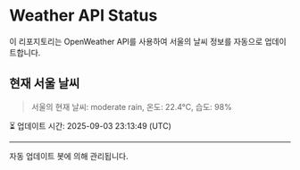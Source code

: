 
# Weather API Status

이 리포지토리는 OpenWeather API를 사용하여 서울의 날씨 정보를 자동으로 업데이트합니다.

## 현재 서울 날씨
> 서울의 현재 날씨: moderate rain, 온도: 22.4°C, 습도: 98%

⏳ 업데이트 시간: 2025-09-03 23:13:49 (UTC)

---
자동 업데이트 봇에 의해 관리됩니다.
